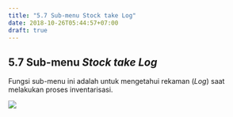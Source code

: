 ```yaml
---
title: "5.7 Sub-menu Stock take Log"
date: 2018-10-26T05:44:57+07:00
draft: true
---
```


## 5.7 Sub-menu _Stock take Log_

Fungsi sub-menu ini adalah untuk mengetahui rekaman (_Log_) saat melakukan proses inventarisasi.

![](/assets/stoke_take_8.png)